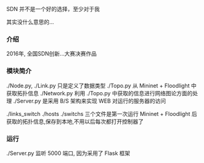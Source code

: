 SDN 并不是一个好的选择，至少对于我

其实没什么意思的...

### 介绍
2016年, 全国SDN创新...大赛决赛作品

### 模块简介
./Node.py, ./Link.py 只是定义了数据类型
./Topo.py 从 Mininet + Floodlight 中获取拓扑信息
./Network.py 利用 ./Topo.py 中获取的信息进行网络图论方面的处理
./Server.py 是采用 B/S 架构来实现 WEB 对运行的服务器的访问

./links_switch
./hosts
./switchs 三个文件是第一次运行 Mininet + Floodlight 后获取的拓扑信息,保存到本地,不用以后每次都打开控制器了

### 运行
./Server.py 监听 5000 端口, 因为采用了 Flask 框架
